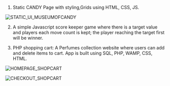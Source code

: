 1. Static CANDY Page with styling,Grids using HTML, CSS, JS. 

![STATIC_UI_MUSEUMOFCANDY](https://user-images.githubusercontent.com/65457463/116812796-36dae700-ab6e-11eb-9a56-99a506ba0fdb.png)

2. A simple Javascript score keeper game where there is a target value and players each move count is kept; the player reaching the target first will be winner. 

3. PHP shopping cart: A Perfumes collection website where users can add and delete items to cart. App is built using SQL, PHP, WAMP, CSS, HTML. 

![HOMEPAGE_SHOPCART](https://user-images.githubusercontent.com/65457463/116813406-4ad41800-ab71-11eb-8d43-6a50a141b724.png)

![CHECKOUT_SHOPCART](https://user-images.githubusercontent.com/65457463/116813427-6dfec780-ab71-11eb-9026-4bd88868a7a8.png)

